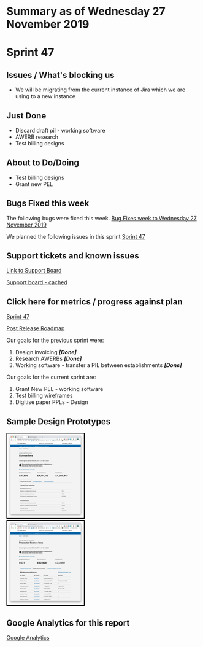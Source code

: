# Summary as of Wednesday 27 November 2019 

# Sprint 47

## Issues / What's blocking us
* We will be migrating from the current instance of Jira which we are using to a new instance

## Just Done
* Discard draft pil - working software
* AWERB research
* Test billing designs

## About to Do/Doing
* Test billing designs
* Grant new PEL

## Bugs Fixed this week
The following bugs were fixed this week.
[Bug Fixes week to Wednesday 27 November 2019](graphs/bugs27112019.png)

We planned the following issues in this sprint 
[Sprint 47](graphs/sprint27112019.png)

## Support tickets and known issues
[Link to Support Board](https://jira.digital.homeoffice.gov.uk/secure/RapidBoard.jspa?rapidView=331&selectedIssue=ALS-47)

[Support board - cached](graphs/supportBoard27112019.jpg)

## Click here for metrics / progress against plan
[Sprint 47](graphs/progress27112019.png)

[Post Release Roadmap](graphs/roadmap27112019.png)

Our goals for the previous sprint were:
1. Design invoicing ***[Done]***
2. Research AWERBs ***[Done]***
3. Working software - transfer a PIL between establishments ***[Done]***

Our goals for the current sprint are:
1. Grant New PEL - working software
2. Test billing wireframes 
3. Digitise paper PPLs - Design

## Sample Design Prototypes
<a href="graphs/proto1_27112019.png"><img src="graphs/proto1_27112019.png" alt="HTML5 Icon" width="200" style="border:2px solid black"></a>
<br>
<a href="graphs/proto2_27112019.png"><img src="graphs/proto2_27112019.png" alt="HTML5 Icon" width="200" style="border:2px solid black"></a>
<br>


## Google Analytics for this report
[Google Analytics](graphs/GA27112019.png)

